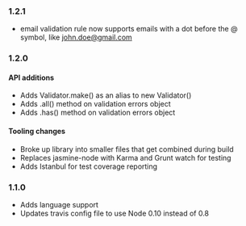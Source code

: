 ### 1.2.1

* email validation rule now supports emails with a dot before the @ symbol, like john.doe@gmail.com

### 1.2.0

#### API additions

* Adds Validator.make() as an alias to new Validator()
* Adds .all() method on validation errors object
* Adds .has() method on validation errors object

#### Tooling changes

* Broke up library into smaller files that get combined during build
* Replaces jasmine-node with Karma and Grunt watch for testing
* Adds Istanbul for test coverage reporting


### 1.1.0

* Adds language support
* Updates travis config file to use Node 0.10 instead of 0.8
